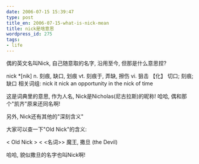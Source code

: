 ```yaml
---
date: 2006-07-15 15:39:47
type: post
title_en: 2006-07-15-what-is-nick-mean
title: nick是啥意思
wordpress_id: 275
tags:
- life
---
```


偶的英文名叫Nick, 自己随意取的名字, 沿用至今, 但那是什么意思捏?

nick
*[nik]
n. 刻痕, 缺口, 划痕
vt. 刻痕于, 弄缺, 擦伤
vi. 狙击
【化】 切口; 刻痕; 缺口
相关词组:
nick it
nick an opportunity
in the nick of time

这是词典里的意思, 作为人名, Nick是Nicholas(尼古拉斯)的昵称! 哈哈, 偶和那个"凯齐"原来还同名啊!

另外, Nick还有其他的"深刻含义"

大家可以查一下"Old Nick"的含义:

< Old Nick >
< <名词>>
魔王, 撒旦 (the Devil)

哈哈, 貌似撒旦的名字也叫Nick啊!
